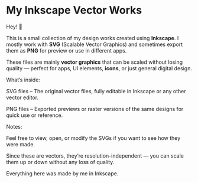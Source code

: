 # My Inkscape Vector Works

Hey! 👋

This is a small collection of my design works created using **Inkscape**.
I mostly work with **SVG** (Scalable Vector Graphics) and sometimes export them as **PNG** for preview or use in different apps.

These files are mainly **vector graphics** that can be scaled without losing quality — perfect for apps, UI elements, **icons**, or just general digital design.


What’s inside:

SVG files – The original vector files, fully editable in Inkscape or any other vector editor.

PNG files – Exported previews or raster versions of the same designs for quick use or reference.


Notes:

Feel free to view, open, or modify the SVGs if you want to see how they were made.

Since these are vectors, they’re resolution-independent — you can scale them up or down without any loss of quality.

Everything here was made by me in Inkscape.
